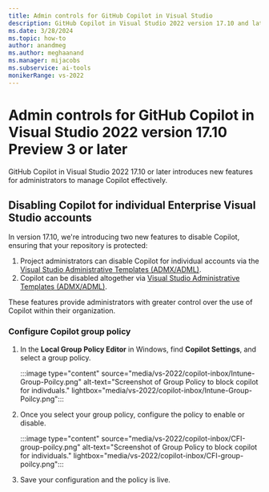 ```yaml
---
title: Admin controls for GitHub Copilot in Visual Studio
description: GitHub Copilot in Visual Studio 2022 version 17.10 and later introduces new features for administrators to manage Copilot effectively. 
ms.date: 3/28/2024
ms.topic: how-to 
author: anandmeg
ms.author: meghaanand
ms.manager: mijacobs
ms.subservice: ai-tools
monikerRange: vs-2022
---
```


# Admin controls for GitHub Copilot in Visual Studio 2022 version 17.10 Preview 3 or later
GitHub Copilot in Visual Studio 2022 17.10 or later introduces new features for administrators to manage Copilot effectively.

## Disabling Copilot for individual Enterprise Visual Studio accounts

In version 17.10, we're introducing two new features to disable Copilot, ensuring that your repository is protected:

1.  Project administrators can disable Copilot for individual accounts via the [Visual Studio Administrative Templates (ADMX/ADML)](https://www.microsoft.com/en-us/download/details.aspx?id=104405).
1.  Copilot can be disabled altogether via [Visual Studio Administrative Templates (ADMX/ADML)](https://www.microsoft.com/en-us/download/details.aspx?id=104405).

These features provide administrators with greater control over the use of Copilot within their organization.

### Configure Copilot group policy

1. In the **Local Group Policy Editor** in Windows, find **Copilot Settings**, and select a group policy.

   :::image type="content" source="media/vs-2022/copilot-inbox/Intune-Group-Poilcy.png" alt-text="Screenshot of Group Policy to block copilot for indivduals." lightbox="media/vs-2022/copilot-inbox/Intune-Group-Poilcy.png":::

1. Once you select your group policy, configure the policy to enable or disable.
   
   :::image type="content" source="media/vs-2022/copilot-inbox/CFI-group-poilcy.png" alt-text="Screenshot of Group Policy to block copilot for individuals." lightbox="media/vs-2022/copilot-inbox/CFI-group-poilcy.png":::


5. Save your configuration and the policy is live.

